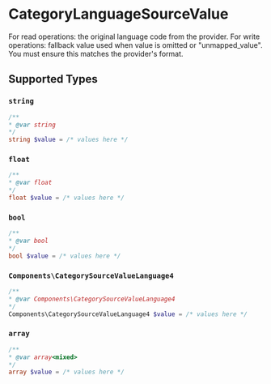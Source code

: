 # CategoryLanguageSourceValue

For read operations: the original language code from the provider. For write operations: fallback value used when value is omitted or "unmapped_value". You must ensure this matches the provider's format.


## Supported Types

### `string`

```php
/**
* @var string
*/
string $value = /* values here */
```

### `float`

```php
/**
* @var float
*/
float $value = /* values here */
```

### `bool`

```php
/**
* @var bool
*/
bool $value = /* values here */
```

### `Components\CategorySourceValueLanguage4`

```php
/**
* @var Components\CategorySourceValueLanguage4
*/
Components\CategorySourceValueLanguage4 $value = /* values here */
```

### `array`

```php
/**
* @var array<mixed>
*/
array $value = /* values here */
```

